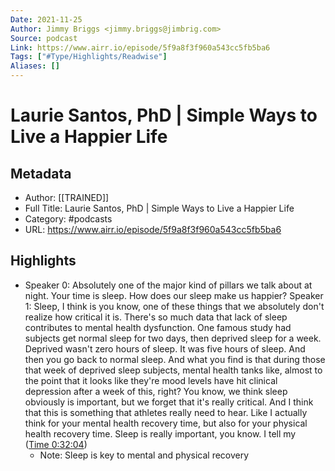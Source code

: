 ```yaml
---
Date: 2021-11-25
Author: Jimmy Briggs <jimmy.briggs@jimbrig.com>
Source: podcast
Link: https://www.airr.io/episode/5f9a8f3f960a543cc5fb5ba6
Tags: ["#Type/Highlights/Readwise"]
Aliases: []
---
```

# Laurie Santos, PhD | Simple Ways to Live a Happier Life

## Metadata
- Author: [[TRAINED]]
- Full Title: Laurie Santos, PhD | Simple Ways to Live a Happier Life
- Category: #podcasts
- URL: https://www.airr.io/episode/5f9a8f3f960a543cc5fb5ba6

## Highlights
- Speaker 0: Absolutely one of the major kind of pillars we talk about at night. Your time is sleep. How does our sleep make us happier? 
  Speaker 1: Sleep, I think is you know, one of these things that we absolutely don't realize how critical it is. There's so much data that lack of sleep contributes to mental health dysfunction. One famous study had subjects get normal sleep for two days, then deprived sleep for a week. Deprived wasn't zero hours of sleep. It was five hours of sleep. And then you go back to normal sleep. And what you find is that during those that week of deprived sleep subjects, mental health tanks like, almost to the point that it looks like they're mood levels have hit clinical depression after a week of this, right? You know, we think sleep obviously is important, but we forget that it's really critical. And I think that this is something that athletes really need to hear. Like I actually think for your mental health recovery time, but also for your physical health recovery time. Sleep is really important, you know. I tell my ([Time 0:32:04](https://www.airr.io/quote/60123f5bc9f3ab4340f39cf9))
    - Note: Sleep is key to mental and physical recovery
